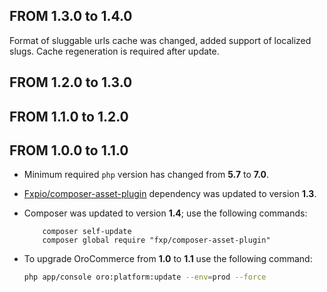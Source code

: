 ## FROM 1.3.0 to 1.4.0
 
Format of sluggable urls cache was changed, added support of localized slugs. Cache regeneration is required after update. 
 
## FROM 1.2.0 to 1.3.0

## FROM 1.1.0 to 1.2.0

## FROM 1.0.0 to 1.1.0

* Minimum required `php` version has changed from **5.7** to **7.0**.
* [Fxpio/composer-asset-plugin](https://github.com/fxpio/composer-asset-plugin) dependency was updated to version **1.3**.
* Composer was updated to version **1.4**; use the following commands:

  ```
      composer self-update
      composer global require "fxp/composer-asset-plugin"
  ```

* To upgrade OroCommerce from **1.0** to **1.1** use the following command:

  ```bash
  php app/console oro:platform:update --env=prod --force
  ```
